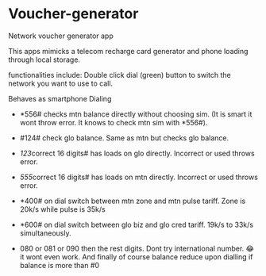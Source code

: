 # Voucher-generator
Network voucher generator app

This apps mimicks a telecom recharge card generator and phone loading through local storage.

functionalities include:
Double click dial (green) button to switch the network you want to use to call.


Behaves as smartphone
Dialing
- *556# checks mtn balance directly without choosing sim. 
(It is smart it wont throw error. It knows to check mtn sim with *556#).

- #124# check glo balance. Same as mtn but checks glo balance.

- *123*correct 16 digits# has loads on glo directly. Incorrect or used throws error.

- *555*correct 16 digits# has loads on mtn directly. Incorrect or used throws error.


- *400#  on dial switch between mtn zone and mtn pulse tariff.   Zone is 20k/s while pulse is 35k/s

- *600# on dial switch between glo biz and glo cred tariff.   19k/s to 33k/s simultaneously.

- 080 or 081 or 090 then the rest digits. Dont try international number. 😂 it wont even work.  And finally of course balance reduce upon dialling if balance is more than #0
